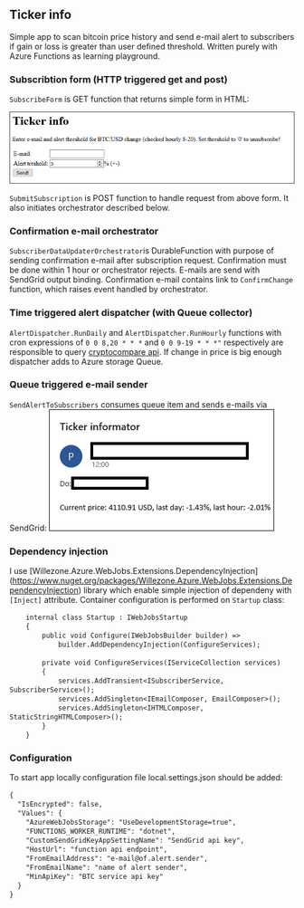 ## Ticker info
Simple app to scan bitcoin price history and send e-mail alert to subscribers if gain or loss is greater than user defined threshold. Written purely with Azure Functions as learning playground. 


### Subscribtion form (HTTP triggered get and post)
`SubscribeForm` is GET function that returns simple form in HTML:

![Form](https://raw.githubusercontent.com/piotr-czerwinski/AzureFunctionsSandbox/master/doc/TickerInfoForm.PNG)

`SubmitSubscription` is POST function to handle request from above form. It also initiates orchestrator described below.

### Confirmation e-mail orchestrator
`SubscriberDataUpdaterOrchestrator`is DurableFunction with purpose of sending confirmation e-mail after subscription request. Confirmation must be done within 1 hour or orchestrator rejects. E-mails are send with SendGrid output binding. Confirmation e-mail contains link to `ConfirmChange` function, which raises event handled by orchestrator.

### Time triggered alert dispatcher (with Queue collector)
`AlertDispatcher.RunDaily`  and `AlertDispatcher.RunHourly` functions with cron expressions of `0 0 8,20 * * *` and `0 0 9-19 * * *"` respectively are responsible to query [cryptocompare api](https://min-api.cryptocompare.com/). If change in price is big enough dispatcher adds  to Azure storage Queue. 

### Queue triggered e-mail sender
`SendAlertToSubscribers` consumes queue item and sends e-mails via SendGrid:
![Alert](https://raw.githubusercontent.com/piotr-czerwinski/AzureFunctionsSandbox/master/doc/Alert.PNG)

### Dependency injection
I use [Willezone.Azure.WebJobs.Extensions.DependencyInjection] (https://www.nuget.org/packages/Willezone.Azure.WebJobs.Extensions.DependencyInjection) library which enable simple injection of dependeny with `[Inject]` attribute. Container configuration is performed on `Startup` class:

```
    internal class Startup : IWebJobsStartup
    {
        public void Configure(IWebJobsBuilder builder) =>
            builder.AddDependencyInjection(ConfigureServices);

        private void ConfigureServices(IServiceCollection services)
        {
            services.AddTransient<ISubscriberService, SubscriberService>();
            services.AddSingleton<IEmailComposer, EmailComposer>();
            services.AddSingleton<IHTMLComposer, StaticStringHTMLComposer>();
        }
    }
```
### Configuration
To start app locally configuration file local.settings.json should be added:
```
{
  "IsEncrypted": false,
  "Values": {
    "AzureWebJobsStorage": "UseDevelopmentStorage=true",
    "FUNCTIONS_WORKER_RUNTIME": "dotnet",
    "CustomSendGridKeyAppSettingName": "SendGrid api key",
    "HostUrl": "function api endpoint",
    "FromEmailAddress": "e-mail@of.alert.sender",
    "FromEmailName": "name of alert sender",
    "MinApiKey": "BTC service api key"
  }
}
```
